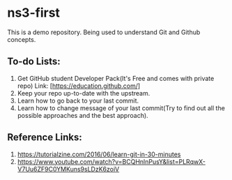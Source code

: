 # ns3-first
This is a demo repository.
Being used to understand Git and Github concepts.



## To-do Lists:

1. Get GitHub student Developer Pack(It's Free and comes with private repo) Link: [https://education.github.com/]
2. Keep your repo up-to-date with the upstream.
3. Learn how to go back to your last commit.
4. Learn how to change message of your last commit(Try to find out all the possible approaches and the best approach).


## Reference Links:

1. https://tutorialzine.com/2016/06/learn-git-in-30-minutes
2. https://www.youtube.com/watch?v=BCQHnlnPusY&list=PLRqwX-V7Uu6ZF9C0YMKuns9sLDzK6zoiV

